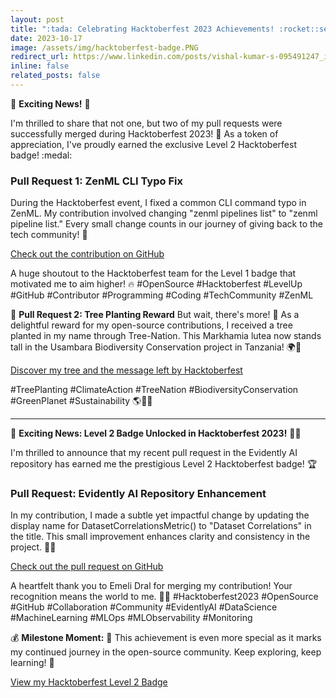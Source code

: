 ```yaml
---
layout: post
title: ":tada: Celebrating Hacktoberfest 2023 Achievements! :rocket::seedling:"
date: 2023-10-17
image: /assets/img/hacktoberfest-badge.PNG
redirect_url: https://www.linkedin.com/posts/vishal-kumar-s-095491247_i-got-the-hacktoberfest-2023-level-2-badge-activity-7123205528175960064-0J60?utm_source=share&utm_medium=member_desktop
inline: false
related_posts: false
---
```


:partying_face: **Exciting News!** :rocket:

I'm thrilled to share that not one, but two of my pull requests were successfully merged during Hacktoberfest 2023! :tada: As a token of appreciation, I've proudly earned the exclusive Level 2 Hacktoberfest badge! :medal:

### Pull Request 1: ZenML CLI Typo Fix
During the Hacktoberfest event, I fixed a common CLI command typo in ZenML. My contribution involved changing "zenml pipelines list" to "zenml pipeline list." Every small change counts in our journey of giving back to the tech community! :muscle:

[Check out the contribution on GitHub](https://lnkd.in/gwNP76Cr)

A huge shoutout to the Hacktoberfest team for the Level 1 badge that motivated me to aim higher! :fire: #OpenSource #Hacktoberfest #LevelUp #GitHub #Contributor #Programming #Coding #TechCommunity #ZenML

:deciduous_tree: **Pull Request 2: Tree Planting Reward**
But wait, there's more! :deciduous_tree: As a delightful reward for my open-source contributions, I received a tree planted in my name through Tree-Nation. This Markhamia lutea now stands tall in the Usambara Biodiversity Conservation project in Tanzania! :earth_africa::herb:

[Discover my tree and the message left by Hacktoberfest](https://lnkd.in/gjsfis7r)

#TreePlanting #ClimateAction #TreeNation #BiodiversityConservation #GreenPlanet #Sustainability :earth_americas::green_heart::seedling:

---

:partying_face: **Exciting News: Level 2 Badge Unlocked in Hacktoberfest 2023!** :rocket::tada:

I'm thrilled to announce that my recent pull request in the Evidently AI repository has earned me the prestigious Level 2 Hacktoberfest badge! :trophy:

### Pull Request: Evidently AI Repository Enhancement
In my contribution, I made a subtle yet impactful change by updating the display name for DatasetCorrelationsMetric() to "Dataset Correlations" in the title. This small improvement enhances clarity and consistency in the project. :briefcase::wrench:

[Check out the pull request on GitHub](https://lnkd.in/g6vZTtTz)

A heartfelt thank you to Emeli Dral for merging my contribution! Your recognition means the world to me. :clap::pray: #Hacktoberfest2023 #OpenSource #GitHub #Collaboration #Community #EvidentlyAI #DataScience #MachineLearning #MLOps #MLObservability #Monitoring‍

:moneybag: **Milestone Moment:** :tada:
This achievement is even more special as it marks my continued journey in the open-source community. Keep exploring, keep learning! :rocket:

[View my Hacktoberfest Level 2 Badge](https://www.holopin.io/hacktoberfest2023/userbadge/clo6l68rc07720fl3jxahnfkf)
